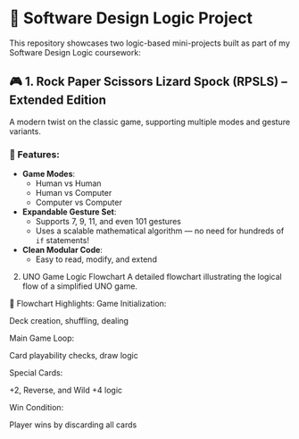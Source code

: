 # 🧠 Software Design Logic Project

This repository showcases two logic-based mini-projects built as part of my Software Design Logic coursework:

## 🎮 1. Rock Paper Scissors Lizard Spock (RPSLS) – Extended Edition

A modern twist on the classic game, supporting multiple modes and gesture variants.

### 🔧 Features:
- **Game Modes**:
  - Human vs Human
  - Human vs Computer
  - Computer vs Computer
- **Expandable Gesture Set**:
  - Supports 7, 9, 11, and even 101 gestures
  - Uses a scalable mathematical algorithm — no need for hundreds of `if` statements!
- **Clean Modular Code**:
  - Easy to read, modify, and extend
    
2. UNO Game Logic Flowchart
A detailed flowchart illustrating the logical flow of a simplified UNO game.

📌 Flowchart Highlights:
Game Initialization:

Deck creation, shuffling, dealing

Main Game Loop:

Card playability checks, draw logic

Special Cards:

+2, Reverse, and Wild +4 logic

Win Condition:

Player wins by discarding all cards

